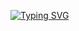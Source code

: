 </div>  <div align="center">
</div>  

[![Typing SVG](https://readme-typing-svg.herokuapp.com/?color=00bfbf&size=35&center=true&vCenter=true&width=1000&lines=Hello!,+My+name+is+Edward;I'm+26+years+old;I+from+Russia,;I+study+iOS+development;Be+Welcome!+:%29)](https://git.io/typing-svg)
